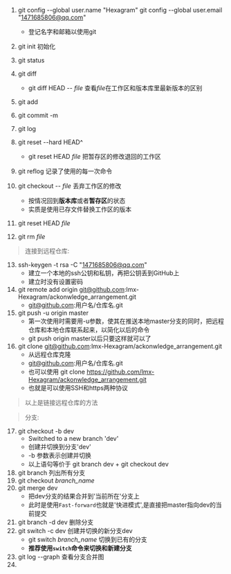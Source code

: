 
1. git config --global user.name "Hexagram"
   git config --global user.email "1471685806@qq.com"
   * 登记名字和邮箱以使用git

2. git init 初始化
3. git status
4. git diff
   * git diff HEAD -- *file* 查看*file*在工作区和版本库里最新版本的区别
5. git add
6. git commit -m
7. git log
8. git reset --hard HEAD^
    * git reset HEAD *file* 把暂存区的修改退回的工作区
9. git reflog 记录了使用的每一次命令
10.  git checkout -- *file* 丢弃工作区的修改
     * 按情况回到**版本库**或者**暂存区**的状态
     * 实质是使用已存文件替换工作区的版本
11. git reset HEAD *file*
12. git rm *file*  
> 连接到远程仓库:
13. ssh-keygen -t rsa -C "1471685806@qq.com"
    * 建立一个本地的ssh公钥和私钥，再把公钥丢到GitHub上
    * 建立时没有设置密码
14. git remote add origin git@github.com:lmx-Hexagram/ackonwledge_arrangement.git
    * git@github.com:用户名/仓库名.git
15. git push -u origin master
    * 第一次使用时需要用-u参数，使其在推送本地master分支的同时，把远程仓库和本地仓库联系起来，以简化以后的命令
    * git push origin master以后只要这样就可以了
16. git clone git@github.com:lmx-Hexagram/ackonwledge_arrangement.git
    * 从远程仓库克隆
    * git@github.com:用户名/仓库名.git
    * 也可以使用 git clone https://github.com/lmx-Hexagram/ackonwledge_arrangement.git
    * 也就是可以使用SSH和https两种协议 
>以上是链接远程仓库的方法

>分支:
17. git checkout -b dev
    * Switched to a new branch 'dev'
    * 创建并切换到分支'dev'
    * -b 参数表示创建并切换
    * 以上语句等价于 git branch dev + git checkout dev
18. git branch 列出所有分支
19. git checkout _branch\_name_
20. git merge dev 
    * 把dev分支的结果合并到'当前所在'分支上
    * 此时是使用<code>Fast-forward</code>也就是'快进模式',是直接把master指向dev的当前提交
21. git branch -d dev 删除分支
22. git switch -c dev 创建并切换的新分支dev
    * git switch _branch\_name_ 切换到已有的分支
    * **推荐使用<code>switch</code>命令来切换和新建分支**
23. git log --graph 查看分支合并图
24. 
